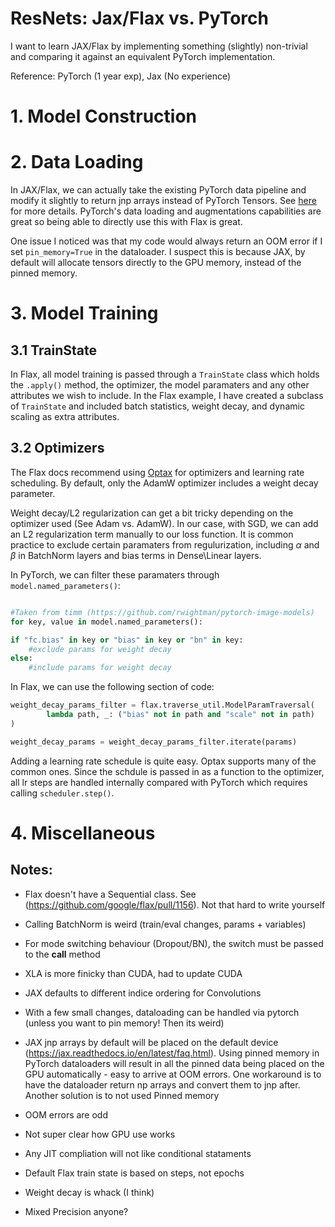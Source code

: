 # ResNets: Jax/Flax vs. PyTorch 

I want to learn JAX/Flax by implementing something (slightly) non-trivial and comparing it against an equivalent PyTorch implementation.

Reference: PyTorch (1 year exp), Jax (No experience)

# 1. Model Construction

# 2. Data Loading

In JAX/Flax, we can actually take the existing PyTorch data pipeline and modify it slightly to return jnp arrays instead of PyTorch Tensors. See [here](https://jax.readthedocs.io/en/latest/notebooks/Neural_Network_and_Data_Loading.html) for more details. PyTorch's data loading and augmentations capabilities are great so being able to directly use this with Flax is great.

One issue I noticed was that my code would always return an OOM error if I set ```pin_memory=True``` in the dataloader. I suspect this is because JAX, by default will allocate tensors directly to the GPU memory, instead of the pinned memory. 

# 3. Model Training

## 3.1 TrainState
In Flax, all model training is passed through a ```TrainState``` class which holds the ```.apply()``` method, the optimizer, the model paramaters and any other attributes we wish to include. In the Flax example, I have created a subclass of ```TrainState``` and included batch statistics, weight decay, and dynamic scaling as extra attributes. 

## 3.2 Optimizers
The Flax docs recommend using [Optax](https://github.com/deepmind/optax) for optimizers and learning rate scheduling. By default, only the AdamW optimizer includes a weight decay parameter.

Weight decay/L2 regularization can get a bit tricky depending on the optimizer used (See Adam vs. AdamW). In our case, with SGD, we can add an L2 regularization term manually to our loss function. It is common practice to exclude certain paramaters from regulurization, including $\alpha$ and $\beta$ in BatchNorm layers and bias terms in Dense\Linear layers. 

In PyTorch, we can filter these paramaters through ```model.named_parameters()```:
```python

#Taken from timm (https://github.com/rwightman/pytorch-image-models)
for key, value in model.named_parameters():

if "fc.bias" in key or "bias" in key or "bn" in key:
    #exclude params for weight decay
else:
    #include params for weight decay
```

In Flax, we can use the following section of code:

```python 
weight_decay_params_filter = flax.traverse_util.ModelParamTraversal(
        lambda path, _: ("bias" not in path and "scale" not in path)
)

weight_decay_params = weight_decay_params_filter.iterate(params)

```

Adding a learning rate schedule is quite easy. Optax supports many of the common ones. Since the schdule is passed in as a function to the optimizer, all lr steps are handled internally compared with PyTorch which requires calling ```scheduler.step()```. 

# 4. Miscellaneous 




## Notes:
- Flax doesn't have a Sequential class. See (https://github.com/google/flax/pull/1156). Not that hard to write yourself
- Calling BatchNorm is weird (train/eval changes, params + variables)

- For mode switching behaviour (Dropout/BN), the switch must be passed to the __call__ method 

- XLA is more finicky than CUDA, had to update CUDA

- JAX defaults to different indice ordering for Convolutions

- With a few small changes, dataloading can be handled via pytorch  (unless you want to pin memory! Then its weird)

- JAX jnp arrays by default will be placed on the default device (https://jax.readthedocs.io/en/latest/faq.html). Using pinned memory in PyTorch dataloaders will result in all the pinned data being placed on the GPU automatically - easy to arrive at OOM errors. One workaround is to have the dataloader return np arrays and convert them to jnp after. Another solution is to not used Pinned memory 

- OOM errors are odd

- Not super clear how GPU use works

- Any JIT compliation will not like conditional stataments

- Default Flax train state is based on steps, not epochs

- Weight decay is whack (I think)

- Mixed Precision anyone?
